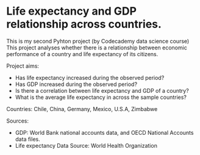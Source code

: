 # Life expectancy and GDP relationship across countries.

This is my second Pyhton project (by Codecademy data science course)
This project analyses whether there is a relationship between economic performance of a country and life expectancy of its citizens.

Project aims:
 - Has life expectancy increased during the observed period?
 - Has GDP increased during the observed period?
 - Is there a correlation between life expectancy and GDP of a country?
 - What is the average life expectancy in across the sample countries?

Countries: Chile, China, Germany, Mexico, U.S.A, Zimbabwe

Sources:
 - GDP: World Bank national accounts data, and OECD National Accounts data files. 
 - Life expectancy Data Source: World Health Organization
